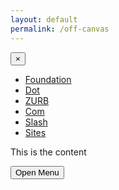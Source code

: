 ```yaml
---
layout: default
permalink: /off-canvas
---
```



<div class="off-canvas position-left" id="offCanvasLeft" data-off-canvas>

  <!-- Close button -->
  <button class="close-button" aria-label="Close menu" type="button" data-close>
    <span aria-hidden="true">&times;</span>
  </button>

  <!-- Menu -->
  <ul class="vertical menu">
    <li><a href="#">Foundation</a></li>
    <li><a href="#">Dot</a></li>
    <li><a href="#">ZURB</a></li>
    <li><a href="#">Com</a></li>
    <li><a href="#">Slash</a></li>
    <li><a href="#">Sites</a></li>
  </ul>
</div>

<div class="off-canvas-content" data-off-canvas-content>
  <p>This is the content</p>
  <button type="button" class="button" data-toggle="offCanvasLeft">Open Menu</button>
</div>

